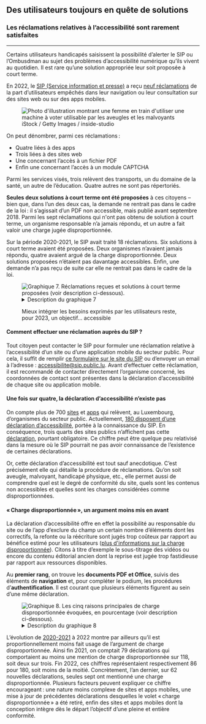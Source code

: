 <script src="../../../../content/news/2023-02-24-complaints2022.js"></script>

<h2>Des utilisateurs toujours en quête de solutions</h2>
<h3>Les réclamations relatives à l’accessibilité sont rarement satisfaites</h3>
<hr>
<div class="intro">
    <p>Certains utilisateurs handicapés saisissent la possibilité d’alerter le SIP ou l’Ombusdman au sujet des problèmes d’accessibilité numérique qu’ils vivent au quotidien. Il est rare qu’une solution appropriée leur soit proposée à court terme.</p>
</div>
<p>En 2022, le <a href="https://sip.gouvernement.lu/fr.html">SIP (Service information et presse)</a> a reçu <a href="https://data.public.lu/fr/datasets/historique-des-reclamations-relatives-a-laccessibilite-numerique/">neuf réclamations</a> de la part d’utilisateurs empêchés dans leur navigation ou leur consultation sur des sites web ou sur des apps mobiles.</p>
<figure class="pic">
    <img src="../../../../content/news/img/iStock2.jpg" alt="Photo d'illustration montrant une femme en train d'utiliser une machine à voter utilisable par les aveugles et les malvoyants">
    <figcaption>iStock / Getty Images / inside-studio</figcaption>
</figure>
<p>On peut dénombrer, parmi ces réclamations&#8239;:</p>
<ul>
    <li>Quatre liées à des apps</li>
    <li>Trois liées à des sites web</li>
    <li>Une concernant l’accès à un fichier PDF</li>
    <li>Enfin une concernant l’accès à un module CAPTCHA</li>
</ul>
<p>Parmi les services visés, trois relèvent des transports, un du domaine de la santé, un autre de l’éducation. Quatre autres ne sont pas répertoriés.</p>
<p><strong>Seules deux solutions à court terme ont été proposées</strong> à ces citoyens – bien que, dans l’un des deux cas, la demande ne rentrait pas dans le cadre de la loi&#8239;: il s’agissait d’un PDF non accessible, mais publié avant septembre 2018. Parmi les sept réclamations qui n'ont pas obtenu de solution à court terme, un organisme responsable n’a jamais répondu, et un autre a fait valoir une charge jugée disproportionnée.</p>
<p>Sur la période 2020-2021, le SIP avait traité 18 réclamations. Six solutions à court terme avaient été proposées. Deux organismes n’avaient jamais répondu, quatre avaient argué de la charge disproportionnée. Deux solutions proposées n’étaient pas davantage accessibles. Enfin, une demande n’a pas reçu de suite car elle ne rentrait pas dans le cadre de la loi.</p>
<figure class="chart">
    <div id="complaints">
        <img src="../../../../content/news/img/complaints.svg" alt="Graphique 7. Réclamations reçues et solutions à court terme proposées (voir description ci-dessous).">
    </div>
    <details>
        <summary>Description du graphique 7</summary>
        <p>Ce diagramme en barres présente la somme des réclamations reçues par le Service Information et Presse dans le cadre de problèmes d'accessibilité numérique, soit 18 en 2020 - 2021 et neuf en 2022. Respectivement, six, puis deux solutions à court terme ont été proposées.</p>
    </details>
    <p>Mieux intégrer les besoins exprimés par les utilisateurs reste, pour 2023, un objectif... accessible</p>
</figure>

<h4>Comment effectuer une réclamation auprès du SIP ?</h4>
<p>Tout citoyen peut contacter le SIP pour formuler une réclamation relative à l’accessibilité d’un site ou d’une application mobile du secteur public. 
Pour cela, il suffit de remplir <a href="https://sip.gouvernement.lu/fr/support/reclamation-accessibilite.html">ce formulaire sur le site du SIP</a> ou d’envoyer un email à l’adresse : <a href="mailto:accessibilite@sip.public.lu">accessibilite@sip.public.lu</a>.
Avant d’effectuer cette réclamation, il est recommandé de contacter directement l’organisme concerné, les coordonnées de contact sont présentes dans la déclaration d’accessibilité de chaque site ou application mobile.</p>


<h4>Une fois sur quatre, la déclaration d’accessibilité n’existe pas</h4>
<p>On compte plus de 700 <a href="https://data.public.lu/fr/datasets/inventaire-des-sites-publics/">sites</a> et <a href="https://data.public.lu/fr/datasets/inventaire-des-applications-mobiles-publiques/">apps</a> qui relèvent, au Luxembourg, d’organismes du secteur public. Actuellement, <a href="https://data.public.lu/fr/datasets/declarations-daccessibilite/">180 disposent d’une déclaration d’accessibilité</a>, portée à la connaissance du SIP. En conséquence, trois quarts des sites publics n’affichent pas cette <a href="/fr/obligations.html#déclaration-daccessibilité">déclaration</a>, pourtant obligatoire. Ce chiffre peut être quelque peu relativisé dans la mesure où le SIP pourrait ne pas avoir connaissance de l’existence de certaines déclarations.</p>
<p>Or, cette déclaration d’accessibilité est tout sauf anecdotique. C’est précisément elle qui détaille la procédure de réclamations. Qu’on soit aveugle, malvoyant, handicapé physique, etc., elle permet aussi de comprendre quel est le degré de conformité du site, quels sont les contenus non accessibles et quelles sont les charges considérées comme disproportionnées.</p>
<h4>«&#8239;Charge disproportionnée&#8239;», un argument moins mis en avant</h4>
<p>La déclaration d’accessibilité offre en effet la possibilité au responsable du site ou de l’app d’exclure du champ un certain nombre d’éléments dont les correctifs, la refonte ou la réécriture sont jugés trop coûteux par rapport au bénéfice estimé pour les utilisateurs (<a href="/fr/obligations.html#dérogation-pour-charge-disproportionnée">plus d'informations sur la charge disproportionnée</a>). Citons à titre d’exemple le sous-titrage des vidéos ou encore du contenu éditorial ancien dont la reprise est jugée trop fastidieuse par rapport aux ressources disponibles.</p>
<p>Au <strong>premier rang</strong>, on trouve les <strong>documents PDF et Office</strong>, suivis des éléments de <strong>navigation</strong> et, pour compléter le podium, les procédures d’<strong>authentification</strong>. Il est courant que plusieurs éléments figurent au sein d’une même déclaration.</p>
<figure class="chart">
    <div id="burden">
        <img src="../../../../content/news/img/burden.svg" alt="Graphique 8. Les cinq raisons principales de charge disproportionnée évoquées, en pourcentage (voir description ci-dessous).">
    </div>
    <details>
        <summary>Description du graphique 8</summary>
        <p>Ce diagramme en barres présente, en pourcentage, les principales raisons de charge disproportionnée mises en avant dans les déclarations d'accessibilité. Les documents PDF ou Office sont l'élément le plus cité dans ce cas.</p>
    </details>
</figure>
<p>L’évolution de <a href="/fr/rapports/2020-2021/report/" hreflang="en">2020-2021</a> à 2022 montre par ailleurs qu’il est proportionnellement moins fait usage de l’argument de charge disproportionnée. Ainsi fin 2021, on comptait 79 déclarations qui comportaient au moins une mention de charge disproportionnée sur 118, soit deux sur trois. Fin 2022, ces chiffres représentaient respectivement 86 pour 180, soit moins de la moitié. Concrètement, l’an dernier, sur 62 nouvelles déclarations, seules sept ont mentionné une charge disproportionnée. Plusieurs facteurs peuvent expliquer ce chiffre encourageant&#8239;: une nature moins complexe de sites et apps mobiles, une mise à jour de précédentes déclarations desquelles le volet «&#8239;charge disproportionnée&#8239;» a été retiré, enfin des sites et apps mobiles dont la conception intègre dès le départ l’objectif d’une pleine et entière conformité.</p>
<!--
<aside class="more">
    <h5>Sur le même sujet</h5>
    <ul>
        <li><a href="2023-02-20-rapport2022.html">L’accessibilité numérique progresse lentement... mais sûrement</a></li>
        <li><a href="2023-02-27-european_accessibility_act.html">Pour le secteur privé aussi, il est grand temps de s’y mettre</a></li>
    </ul>
</aside>
-->